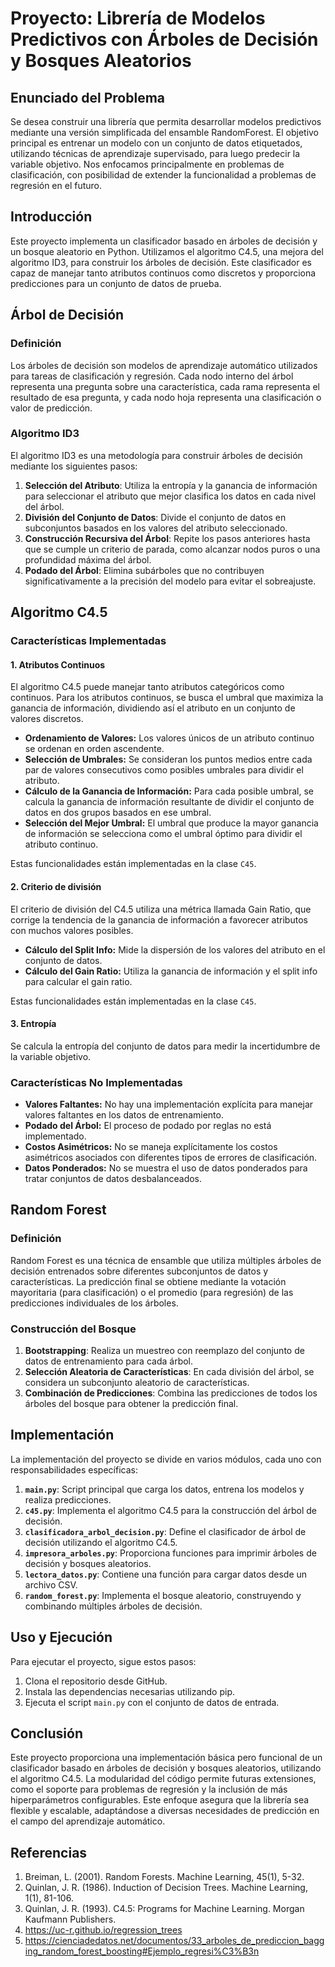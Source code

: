 # Proyecto: Librería de Modelos Predictivos con Árboles de Decisión y Bosques Aleatorios

## Enunciado del Problema

Se desea construir una librería que permita desarrollar modelos predictivos mediante una versión simplificada del ensamble RandomForest. El objetivo principal es entrenar un modelo con un conjunto de datos etiquetados, utilizando técnicas de aprendizaje supervisado, para luego predecir la variable objetivo. Nos enfocamos principalmente en problemas de clasificación, con posibilidad de extender la funcionalidad a problemas de regresión en el futuro.

## Introducción

Este proyecto implementa un clasificador basado en árboles de decisión y un bosque aleatorio en Python. Utilizamos el algoritmo C4.5, una mejora del algoritmo ID3, para construir los árboles de decisión. Este clasificador es capaz de manejar tanto atributos continuos como discretos y proporciona predicciones para un conjunto de datos de prueba.

## Árbol de Decisión

### Definición

Los árboles de decisión son modelos de aprendizaje automático utilizados para tareas de clasificación y regresión. Cada nodo interno del árbol representa una pregunta sobre una característica, cada rama representa el resultado de esa pregunta, y cada nodo hoja representa una clasificación o valor de predicción.

### Algoritmo ID3

El algoritmo ID3 es una metodología para construir árboles de decisión mediante los siguientes pasos:

1. **Selección del Atributo**: Utiliza la entropía y la ganancia de información para seleccionar el atributo que mejor clasifica los datos en cada nivel del árbol.
2. **División del Conjunto de Datos**: Divide el conjunto de datos en subconjuntos basados en los valores del atributo seleccionado.
3. **Construcción Recursiva del Árbol**: Repite los pasos anteriores hasta que se cumple un criterio de parada, como alcanzar nodos puros o una profundidad máxima del árbol.
4. **Podado del Árbol**: Elimina subárboles que no contribuyen significativamente a la precisión del modelo para evitar el sobreajuste.


## Algoritmo C4.5

### Características Implementadas

#### 1. Atributos Continuos
El algoritmo C4.5 puede manejar tanto atributos categóricos como continuos. Para los atributos continuos, se busca el umbral que maximiza la ganancia de información, dividiendo así el atributo en un conjunto de valores discretos.

- **Ordenamiento de Valores:** Los valores únicos de un atributo continuo se ordenan en orden ascendente.
- **Selección de Umbrales:** Se consideran los puntos medios entre cada par de valores consecutivos como posibles umbrales para dividir el atributo.
- **Cálculo de la Ganancia de Información:** Para cada posible umbral, se calcula la ganancia de información resultante de dividir el conjunto de datos en dos grupos basados en ese umbral.
- **Selección del Mejor Umbral:** El umbral que produce la mayor ganancia de información se selecciona como el umbral óptimo para dividir el atributo continuo.

Estas funcionalidades están implementadas en la clase `C45`.

#### 2. Criterio de división
El criterio de división del C4.5 utiliza una métrica llamada Gain Ratio, que corrige la tendencia de la ganancia de información a favorecer atributos con muchos valores posibles.

- **Cálculo del Split Info:** Mide la dispersión de los valores del atributo en el conjunto de datos.
- **Cálculo del Gain Ratio:** Utiliza la ganancia de información y el split info para calcular el gain ratio.

Estas funcionalidades están implementadas en la clase `C45`.

#### 3. Entropía
Se calcula la entropía del conjunto de datos para medir la incertidumbre de la variable objetivo.

### Características No Implementadas

- **Valores Faltantes:** No hay una implementación explícita para manejar valores faltantes en los datos de entrenamiento.
- **Podado del Árbol:** El proceso de podado por reglas no está implementado.
- **Costos Asimétricos:** No se maneja explícitamente los costos asimétricos asociados con diferentes tipos de errores de clasificación.
- **Datos Ponderados:** No se muestra el uso de datos ponderados para tratar conjuntos de datos desbalanceados.


## Random Forest

### Definición

Random Forest es una técnica de ensamble que utiliza múltiples árboles de decisión entrenados sobre diferentes subconjuntos de datos y características. La predicción final se obtiene mediante la votación mayoritaria (para clasificación) o el promedio (para regresión) de las predicciones individuales de los árboles.

### Construcción del Bosque

1. **Bootstrapping**: Realiza un muestreo con reemplazo del conjunto de datos de entrenamiento para cada árbol.
2. **Selección Aleatoria de Características**: En cada división del árbol, se considera un subconjunto aleatorio de características.
3. **Combinación de Predicciones**: Combina las predicciones de todos los árboles del bosque para obtener la predicción final.

## Implementación

La implementación del proyecto se divide en varios módulos, cada uno con responsabilidades específicas:

1. **`main.py`**: Script principal que carga los datos, entrena los modelos y realiza predicciones.
2. **`c45.py`**: Implementa el algoritmo C4.5 para la construcción del árbol de decisión.
3. **`clasificadora_arbol_decision.py`**: Define el clasificador de árbol de decisión utilizando el algoritmo C4.5.
4. **`impresora_arboles.py`**: Proporciona funciones para imprimir árboles de decisión y bosques aleatorios.
5. **`lectora_datos.py`**: Contiene una función para cargar datos desde un archivo CSV.
6. **`random_forest.py`**: Implementa el bosque aleatorio, construyendo y combinando múltiples árboles de decisión.

## Uso y Ejecución

Para ejecutar el proyecto, sigue estos pasos:

1. Clona el repositorio desde GitHub.
2. Instala las dependencias necesarias utilizando pip.
3. Ejecuta el script `main.py` con el conjunto de datos de entrada.

## Conclusión

Este proyecto proporciona una implementación básica pero funcional de un clasificador basado en árboles de decisión y bosques aleatorios, utilizando el algoritmo C4.5. La modularidad del código permite futuras extensiones, como el soporte para problemas de regresión y la inclusión de más hiperparámetros configurables. Este enfoque asegura que la librería sea flexible y escalable, adaptándose a diversas necesidades de predicción en el campo del aprendizaje automático.

## Referencias

1. Breiman, L. (2001). Random Forests. Machine Learning, 45(1), 5-32.
2. Quinlan, J. R. (1986). Induction of Decision Trees. Machine Learning, 1(1), 81-106.
3. Quinlan, J. R. (1993). C4.5: Programs for Machine Learning. Morgan Kaufmann Publishers.
4. https://uc-r.github.io/regression_trees
5. https://cienciadedatos.net/documentos/33_arboles_de_prediccion_bagging_random_forest_boosting#Ejemplo_regresi%C3%B3n

